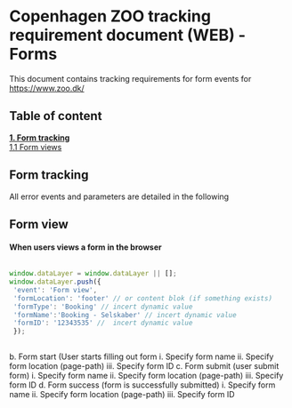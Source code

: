 # Copenhagen ZOO tracking requirement document (WEB) - Forms
This document contains tracking requirements for form events for https://www.zoo.dk/

## Table of content
[**1. Form tracking**](#error-tracking) <br/>
[1.1 Form views](#form-view) <br/>



## Form tracking
All error events and parameters are detailed in the following

## Form view
#### When users views a form in the browser    

````javascript

window.dataLayer = window.dataLayer || [];
window.dataLayer.push({
 'event': 'Form view',
 'formLocation': 'footer' // or content blok (if something exists)
 'formType': 'Booking' // incert dynamic value 
 'formName':'Booking - Selskaber' // incert dynamic value
 'formID': '12343535' //  incert dynamic value
 });
 
````


b.	Form start (User starts filling out form 
i.	Specify form name 
ii.	Specify form location (page-path)
iii.	Specify form ID 
c.	Form submit (user submit form)
i.	Specify form name 
ii.	Specify form location (page-path)
iii.	Specify form ID 
d.	Form success (form is successfully submitted)
i.	Specify form name 
ii.	Specify form location (page-path)
iii.	Specify form ID 
